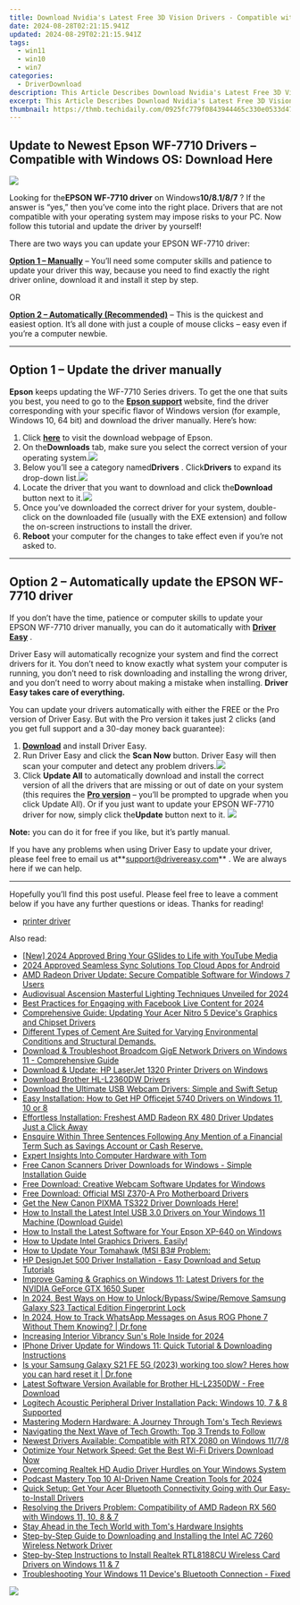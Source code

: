 ```yaml
---
title: Download Nvidia's Latest Free 3D Vision Drivers - Compatible with All Windows Systems
date: 2024-08-28T02:21:15.941Z
updated: 2024-08-29T02:21:15.941Z
tags:
  - win11
  - win10
  - win7
categories:
  - DriverDownload
description: This Article Describes Download Nvidia's Latest Free 3D Vision Drivers - Compatible with All Windows Systems
excerpt: This Article Describes Download Nvidia's Latest Free 3D Vision Drivers - Compatible with All Windows Systems
thumbnail: https://thmb.techidaily.com/0925fc779f0843944465c330e0533d47cac4851d58ef98585f8f45212c0df5ac.jpg
---
```


## Update to Newest Epson WF-7710 Drivers – Compatible with Windows OS: Download Here

![](https://images.drivereasy.com/wp-content/uploads/2019/07/image-439.png)

 Looking for the**EPSON WF-7710 driver** on Windows**10/8.1/8/7** ? If the answer is “yes,” then you’ve come into the right place. Drivers that are not compatible with your operating system may impose risks to your PC. Now follow this tutorial and update the driver by yourself!

There are two ways you can update your EPSON WF-7710 driver:

**[Option 1 – Manually](https://tools.techidaily.com/drivereasy/download/)**  – You’ll need some computer skills and patience to update your driver this way, because you need to find exactly the right driver online, download it and install it step by step.  

 OR  

**[Option 2 – Automatically (Recommended)](https://www.drivereasy.com/knowledge/download-epson-wf-7710-drivers-on-windows-10-8-1-8-7/#option2)**  – This is the quickest and easiest option. It’s all done with just a couple of mouse clicks – easy even if you’re a computer newbie.

---

## Option 1 – Update the driver manually

**Epson** keeps updating the WF-7710 Series drivers. To get the one that suits you best, you need to go to the **[](https://support.hp.com/us-en) [Epson support](https://epson.com/Support/Printers/All-In-Ones/WorkForce-Series/Epson-WorkForce-WF-7710/s/SPT%5FC11CG36201?review-filter=Windows+10+32-bit) [](https://support.hp.com/us-en)**  website, find the driver corresponding with your specific flavor of Windows version (for example, Windows 10, 64 bit) and download the driver manually. Here’s how:

1. Click **[here](https://epson.com/Support/Printers/All-In-Ones/WorkForce-Series/Epson-WorkForce-WF-7710/s/SPT%5FC11CG36201?review-filter=Windows+10+32-bit)**  to visit the download webpage of Epson.
2. On the**Downloads** tab, make sure you select the correct version of your operating system.![](https://images.drivereasy.com/wp-content/uploads/2019/07/image-440.png)
3. Below you’ll see a category named**Drivers** . Click**Drivers** to expand its drop-down list.![](https://images.drivereasy.com/wp-content/uploads/2019/07/image-441.png)
4. Locate the driver that you want to download and click the**Download** button next to it.![](https://images.drivereasy.com/wp-content/uploads/2019/07/image-442.png)
5. Once you’ve downloaded the correct driver for your system, double-click on the downloaded file (usually with the EXE extension) and follow the on-screen instructions to install the driver.
6. **Reboot** your computer for the changes to take effect even if you’re not asked to.

---

## Option 2 – Automatically update the EPSON WF-7710 driver

 If you don’t have the time, patience or computer skills to update your EPSON WF-7710 driver manually, you can do it automatically with **[Driver Easy](https://tools.techidaily.com/drivereasy/download/)**  .

 Driver Easy will automatically recognize your system and find the correct drivers for it. You don’t need to know exactly what system your computer is running, you don’t need to risk downloading and installing the wrong driver, and you don’t need to worry about making a mistake when installing. **Driver Easy takes care of everything.**

 You can update your drivers automatically with either the FREE or the Pro version of Driver Easy. But with the Pro version it takes just 2 clicks (and you get full support and a 30-day money back guarantee):

1. **[Download](https://tools.techidaily.com/drivereasy/download/)**  and install Driver Easy.
2. Run Driver Easy and click the **Scan Now** button. Driver Easy will then scan your computer and detect any problem drivers.![](https://images.drivereasy.com/wp-content/uploads/2019/07/image-444.png)
3. Click **Update All** to automatically download and install the correct version of all the drivers that are missing or out of date on your system (this requires the **[Pro version](https://tools.techidaily.com/drivereasy/download/)**  – you’ll be prompted to upgrade when you click Update All). Or if you just want to update your EPSON WF-7710 driver for now, simply click the**Update**  button next to it. ![](https://images.drivereasy.com/wp-content/uploads/2019/07/image-443.png)

**Note:** you can do it for free if you like, but it’s partly manual.

 If you have any problems when using Driver Easy to update your driver, please feel free to email us at**<support@drivereasy.com>** . We are always here if we can help.

---

 Hopefully you’ll find this post useful. Please feel free to leave a comment below if you have any further questions or ideas. Thanks for reading!

* [printer driver](https://tools.techidaily.com/drivereasy/download/)

<ins class="adsbygoogle"
     style="display:block"
     data-ad-format="autorelaxed"
     data-ad-client="ca-pub-7571918770474297"
     data-ad-slot="1223367746"></ins>



<ins class="adsbygoogle"
     style="display:block"
     data-ad-client="ca-pub-7571918770474297"
     data-ad-slot="8358498916"
     data-ad-format="auto"
     data-full-width-responsive="true"></ins>

<span class="atpl-alsoreadstyle">Also read:</span>
<div><ul>
<li><a href="https://youtube-docs.techidaily.com/024-approved-bring-your-gslides-to-life-with-youtube-media/"><u>[New] 2024 Approved  Bring Your GSlides to Life with YouTube Media</u></a></li>
<li><a href="https://article-helps.techidaily.com/2024-approved-seamless-sync-solutions-top-cloud-apps-for-android/"><u>2024 Approved  Seamless Sync Solutions  Top Cloud Apps for Android</u></a></li>
<li><a href="https://hardware-updates.techidaily.com/amd-radeon-driver-update-secure-compatible-software-for-windows-7-users/"><u>AMD Radeon Driver Update: Secure Compatible Software for Windows 7 Users</u></a></li>
<li><a href="https://extra-hints.techidaily.com/audiovisual-ascension-masterful-lighting-techniques-unveiled-for-2024/"><u>Audiovisual Ascension  Masterful Lighting Techniques Unveiled for 2024</u></a></li>
<li><a href="https://facebook-video-recording.techidaily.com/best-practices-for-engaging-with-facebook-live-content-for-2024/"><u>Best Practices for Engaging with Facebook Live Content for 2024</u></a></li>
<li><a href="https://hardware-updates.techidaily.com/comprehensive-guide-updating-your-acer-nitro-5-devices-graphics-and-chipset-drivers/"><u>Comprehensive Guide: Updating Your Acer Nitro 5 Device's Graphics and Chipset Drivers</u></a></li>
<li><a href="https://hardware-updates.techidaily.com/different-types-of-cement-are-suited-for-varying-environmental-conditions-and-structural-demands/"><u>Different Types of Cement Are Suited for Varying Environmental Conditions and Structural Demands.</u></a></li>
<li><a href="https://hardware-updates.techidaily.com/download-and-troubleshoot-broadcom-gige-network-drivers-on-windows-11-comprehensive-guide/"><u>Download & Troubleshoot Broadcom GigE Network Drivers on Windows 11 - Comprehensive Guide</u></a></li>
<li><a href="https://hardware-updates.techidaily.com/1722970527619-download-and-update-hp-laserjet-1320-printer-drivers-on-windows/"><u>Download & Update: HP LaserJet 1320 Printer Drivers on Windows</u></a></li>
<li><a href="https://hardware-updates.techidaily.com/download-brother-hl-l2360dw-drivers/"><u>Download Brother HL-L2360DW Drivers</u></a></li>
<li><a href="https://hardware-updates.techidaily.com/1722963899462-download-the-ultimate-usb-webcam-drivers-simple-and-swift-setup/"><u>Download the Ultimate USB Webcam Drivers: Simple and Swift Setup</u></a></li>
<li><a href="https://hardware-updates.techidaily.com/easy-installation-how-to-get-hp-officejet-5740-drivers-on-windows-11-10-or-8/"><u>Easy Installation: How to Get HP Officejet 5740 Drivers on Windows 11, 10 or 8</u></a></li>
<li><a href="https://hardware-updates.techidaily.com/effortless-installation-freshest-amd-radeon-rx-480-driver-updates-just-a-click-away/"><u>Effortless Installation: Freshest AMD Radeon RX 480 Driver Updates Just a Click Away</u></a></li>
<li><a href="https://hardware-updates.techidaily.com/ensquire-within-three-sentences-following-any-mention-of-a-financial-term-such-as-savings-account-or-cash-reserve/"><u>Ensquire Within Three Sentences Following Any Mention of a Financial Term Such as Savings Account or Cash Reserve.</u></a></li>
<li><a href="https://hardware-updates.techidaily.com/expert-insights-into-computer-hardware-with-tom/"><u>Expert Insights Into Computer Hardware with Tom</u></a></li>
<li><a href="https://hardware-updates.techidaily.com/free-canon-scanners-driver-downloads-for-windows-simple-installation-guide/"><u>Free Canon Scanners Driver Downloads for Windows - Simple Installation Guide</u></a></li>
<li><a href="https://hardware-updates.techidaily.com/free-download-creative-webcam-software-updates-for-windows/"><u>Free Download: Creative Webcam Software Updates for Windows</u></a></li>
<li><a href="https://hardware-updates.techidaily.com/free-download-official-msi-z370-a-pro-motherboard-drivers/"><u>Free Download: Official MSI Z370-A Pro Motherboard Drivers</u></a></li>
<li><a href="https://hardware-updates.techidaily.com/get-the-new-canon-pixma-ts322-driver-downloads-here/"><u>Get the New Canon PIXMA TS322 Driver Downloads Here!</u></a></li>
<li><a href="https://hardware-updates.techidaily.com/how-to-install-the-latest-intel-usb-30-drivers-on-your-windows-11-machine-download-guide/"><u>How to Install the Latest Intel USB 3.0 Drivers on Your Windows 11 Machine (Download Guide)</u></a></li>
<li><a href="https://hardware-updates.techidaily.com/how-to-install-the-latest-software-for-your-epson-xp-640-on-windows/"><u>How to Install the Latest Software for Your Epson XP-640 on Windows</u></a></li>
<li><a href="https://hardware-updates.techidaily.com/how-to-update-intel-graphics-drivers-easily/"><u>How to Update Intel Graphics Drivers. Easily!</u></a></li>
<li><a href="https://hardware-updates.techidaily.com/1722974379788-how-to-update-your-tomahawk-msi-b3-problem/"><u>How to Update Your Tomahawk (MSI B3# Problem:</u></a></li>
<li><a href="https://hardware-updates.techidaily.com/hp-designjet-500-driver-installation-easy-download-and-setup-tutorials/"><u>HP DesignJet 500 Driver Installation - Easy Download and Setup Tutorials</u></a></li>
<li><a href="https://hardware-updates.techidaily.com/improve-gaming-and-graphics-on-windows-11-latest-drivers-for-the-nvidia-geforce-gtx-1650-super/"><u>Improve Gaming & Graphics on Windows 11: Latest Drivers for the NVIDIA GeForce GTX 1650 Super</u></a></li>
<li><a href="https://android-unlock.techidaily.com/in-2024-best-ways-on-how-to-unlockbypassswiperemove-samsung-galaxy-s23-tactical-edition-fingerprint-lock-by-drfone-android/"><u>In 2024, Best Ways on How to Unlock/Bypass/Swipe/Remove Samsung Galaxy S23 Tactical Edition Fingerprint Lock</u></a></li>
<li><a href="https://android-location-track.techidaily.com/in-2024-how-to-track-whatsapp-messages-on-asus-rog-phone-7-without-them-knowing-drfone-by-drfone-virtual-android/"><u>In 2024, How to Track WhatsApp Messages on Asus ROG Phone 7 Without Them Knowing? | Dr.fone</u></a></li>
<li><a href="https://fox-direct.techidaily.com/increasing-interior-vibrancy-suns-role-inside-for-2024/"><u>Increasing Interior Vibrancy  Sun's Role Inside for 2024</u></a></li>
<li><a href="https://hardware-updates.techidaily.com/iphone-driver-update-for-windows-11-quick-tutorial-and-downloading-instructions/"><u>IPhone Driver Update for Windows 11: Quick Tutorial & Downloading Instructions</u></a></li>
<li><a href="https://techidaily.com/is-your-samsung-galaxy-s21-fe-5g-2023-working-too-slow-heres-how-you-can-hard-reset-it-drfone-by-drfone-reset-android-reset-android/"><u>Is your Samsung Galaxy S21 FE 5G (2023) working too slow? Heres how you can hard reset it | Dr.fone</u></a></li>
<li><a href="https://hardware-updates.techidaily.com/latest-software-version-available-for-brother-hl-l2350dw-free-download/"><u>Latest Software Version Available for Brother HL-L2350DW - Free Download</u></a></li>
<li><a href="https://hardware-updates.techidaily.com/logitech-acoustic-peripheral-driver-installation-pack-windows-10-7-and-8-supported/"><u>Logitech Acoustic Peripheral Driver Installation Pack: Windows 10, 7 & 8 Supported</u></a></li>
<li><a href="https://hardware-updates.techidaily.com/mastering-modern-hardware-a-journey-through-toms-tech-reviews/"><u>Mastering Modern Hardware: A Journey Through Tom's Tech Reviews</u></a></li>
<li><a href="https://techno-recovery.techidaily.com/navigating-the-next-wave-of-tech-growth-top-3-trends-to-follow/"><u>Navigating the Next Wave of Tech Growth: Top 3 Trends to Follow</u></a></li>
<li><a href="https://hardware-updates.techidaily.com/newest-drivers-available-compatible-with-rtx-2080-on-windows-1178/"><u>Newest Drivers Available: Compatible with RTX 2080 on Windows 11/7/8</u></a></li>
<li><a href="https://hardware-updates.techidaily.com/optimize-your-network-speed-get-the-best-wi-fi-drivers-download-now/"><u>Optimize Your Network Speed: Get the Best Wi-Fi Drivers Download Now</u></a></li>
<li><a href="https://hardware-updates.techidaily.com/overcoming-realtek-hd-audio-driver-hurdles-on-your-windows-system/"><u>Overcoming Realtek HD Audio Driver Hurdles on Your Windows System</u></a></li>
<li><a href="https://extra-approaches.techidaily.com/podcast-mastery-top-10-ai-driven-name-creation-tools-for-2024/"><u>Podcast Mastery  Top 10 AI-Driven Name Creation Tools for 2024</u></a></li>
<li><a href="https://hardware-updates.techidaily.com/quick-setup-get-your-acer-bluetooth-connectivity-going-with-our-easy-to-install-drivers/"><u>Quick Setup: Get Your Acer Bluetooth Connectivity Going with Our Easy-to-Install Drivers</u></a></li>
<li><a href="https://hardware-updates.techidaily.com/resolving-the-drivers-problem-compatibility-of-amd-radeon-rx-560-with-windows-11-10-8-and-7/"><u>Resolving the Drivers Problem: Compatibility of AMD Radeon RX 560 with Windows 11, 10, 8 & 7</u></a></li>
<li><a href="https://hardware-updates.techidaily.com/stay-ahead-in-the-tech-world-with-toms-hardware-insights/"><u>Stay Ahead in the Tech World with Tom's Hardware Insights</u></a></li>
<li><a href="https://hardware-updates.techidaily.com/step-by-step-guide-to-downloading-and-installing-the-intel-ac-7260-wireless-network-driver/"><u>Step-by-Step Guide to Downloading and Installing the Intel AC 7260 Wireless Network Driver</u></a></li>
<li><a href="https://hardware-updates.techidaily.com/step-by-step-instructions-to-install-realtek-rtl8188cu-wireless-card-drivers-on-windows-11-and-7/"><u>Step-by-Step Instructions to Install Realtek RTL8188CU Wireless Card Drivers on Windows 11 & 7</u></a></li>
<li><a href="https://hardware-updates.techidaily.com/1722977315752-troubleshooting-your-windows-11-devices-bluetooth-connection-fixed/"><u>Troubleshooting Your Windows 11 Device's Bluetooth Connection - Fixed</u></a></li>
</ul></div>

<!-- affiliate ads begin -->
<a href="https://store.nero.com/order/checkout.php?PRODS=42296855&QTY=1&AFFILIATE=108875&CART=1"><img src="http://cdnwww.nero.com/nero-com-wAssets/img/banners/2023/recode/Nero_Recode_Screen_2.png" border="0"></a>
<!-- affiliate ads end -->